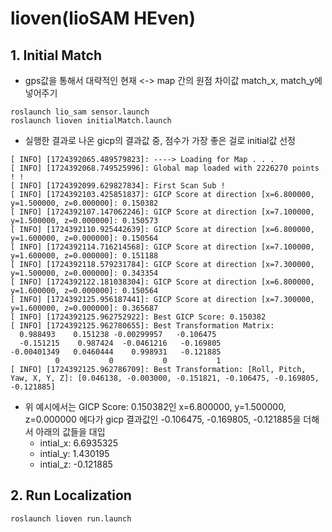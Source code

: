 # lioven(lioSAM HEven)

## 1. Initial Match 
  * gps값을 통해서 대략적인 현재 <-> map 간의 원점 차이값 match_x, match_y에 넣어주기

```
roslaunch lio_sam sensor.launch
roslaunch lioven initialMatch.launch
```

  * 실행한 결과로 나온 gicp의 결과값 중, 점수가 가장 좋은 걸로 initial값 선정

```
[ INFO] [1724392065.489579823]: ----> Loading for Map . . .
[ INFO] [1724392068.749525996]: Global map loaded with 2226270 points ! ! 
[ INFO] [1724392099.629827834]: First Scan Sub !
[ INFO] [1724392103.425851837]: GICP Score at direction [x=6.800000, y=1.500000, z=0.000000]: 0.150382
[ INFO] [1724392107.147062246]: GICP Score at direction [x=7.100000, y=1.500000, z=0.000000]: 0.150573
[ INFO] [1724392110.925442639]: GICP Score at direction [x=6.800000, y=1.600000, z=0.000000]: 0.150564
[ INFO] [1724392114.716214568]: GICP Score at direction [x=7.100000, y=1.600000, z=0.000000]: 0.151188
[ INFO] [1724392118.579231784]: GICP Score at direction [x=7.300000, y=1.500000, z=0.000000]: 0.343354
[ INFO] [1724392122.181038304]: GICP Score at direction [x=6.800000, y=1.600000, z=0.000000]: 0.150564
[ INFO] [1724392125.956187441]: GICP Score at direction [x=7.300000, y=1.600000, z=0.000000]: 0.365687
[ INFO] [1724392125.962752922]: Best GICP Score: 0.150382
[ INFO] [1724392125.962780655]: Best Transformation Matrix:
  0.988493    0.151238 -0.00299957   -0.106475
  -0.151215    0.987424  -0.0461216   -0.169805
-0.00401349   0.0460444    0.998931   -0.121885
          0           0           0           1
[ INFO] [1724392125.962786709]: Best Transformation: [Roll, Pitch, Yaw, X, Y, Z]: [0.046138, -0.003000, -0.151821, -0.106475, -0.169805, -0.121885]
```
  * 위 예시에서는 GICP Score: 0.150382인  x=6.800000, y=1.500000, z=0.000000 에다가 gicp 결과값인 -0.106475, -0.169805, -0.121885을 더해서 아래의 값들을 대입
    - intial_x: 6.6935325
    - intial_y: 1.430195
    - intial_z: -0.121885

## 2. Run Localization

```
roslaunch lioven run.launch
```